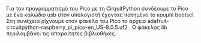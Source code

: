Για τον προγραμματισμό του Pico με τη CirquitPython συνδέουμε το Pico με ένα καλώδιο usb στον υπολογιστή έχοντας πατημένο το κουμπί bootsel. Στη συνέχεια ρίχνουμε στον φάκελο του Pico το αρχείο adafruit-circuitpython-raspberry_pi_pico-en_US-8.0.5.uf2 . Ο φάκελος lib περιλαμβάνει τις απαραίτητες βιβλιοθήκες.
